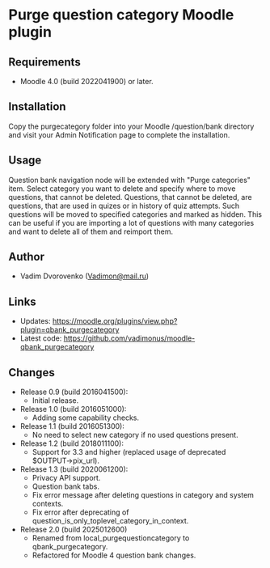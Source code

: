 Purge question category Moodle plugin
=====================================

Requirements
------------
- Moodle 4.0 (build 2022041900) or later.

Installation
------------
Copy the purgecategory folder into your Moodle /question/bank directory and visit your Admin Notification page to complete the installation.

Usage
-----
Question bank navigation node will be extended with "Purge categories" item. Select category you want to delete and specify where to 
move questions, that cannot be deleted. Questions, that cannot be deleted, are questions, that are used in quizes or in history of quiz
attempts. Such questions will be moved to specified categories and marked as hidden. This can be useful if you are importing a lot of 
questions with many categories and want to delete all of them and reimport them.

Author
------
- Vadim Dvorovenko (Vadimon@mail.ru)

Links
-----
- Updates: https://moodle.org/plugins/view.php?plugin=qbank_purgecategory
- Latest code: https://github.com/vadimonus/moodle-qbank_purgecategory

Changes
-------
- Release 0.9 (build 2016041500):
  - Initial release.
- Release 1.0 (build 2016051000):
  - Adding some capability checks.
- Release 1.1 (build 2016051300):
  - No need to select new category if no used questions present.
- Release 1.2 (build 2018011100):
  - Support for 3.3 and higher (replaced usage of deprecated $OUTPUT->pix_url).
- Release 1.3 (build 2020061200):
  - Privacy API support.
  - Question bank tabs.
  - Fix error message after deleting questions in category and system contexts. 
  - Fix error after deprecating of question_is_only_toplevel_category_in_context.
- Release 2.0 (build 2025012600)
  - Renamed from local_purgequestioncategory to qbank_purgecategory.
  - Refactored for Moodle 4 question bank changes.
